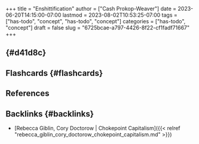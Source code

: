 +++
title = "Enshittification"
author = ["Cash Prokop-Weaver"]
date = 2023-06-20T14:15:00-07:00
lastmod = 2023-08-02T10:53:25-07:00
tags = ["has-todo", "concept", "has-todo", "concept"]
categories = ["has-todo", "concept"]
draft = false
slug = "6725bcae-a797-4426-8f22-cf1fadf71667"
+++

##  {#d41d8c}


## Flashcards {#flashcards}

## References

<style>.csl-entry{text-indent: -1.5em; margin-left: 1.5em;}</style><div class="csl-bib-body">
</div>


## Backlinks {#backlinks}

-   [Rebecca Giblin, Cory Doctorow | Chokepoint Capitalism]({{< relref "rebecca_giblin_cory_doctorow_chokepoint_capitalism.md" >}})
